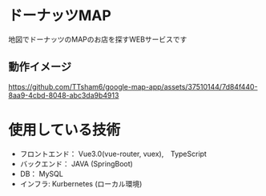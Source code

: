 # ドーナッツMAP

地図でドーナッツのMAPのお店を探すWEBサービスです

## 動作イメージ
https://github.com/TTsham6/google-map-app/assets/37510144/7d84f440-8aa9-4cbd-8048-abc3da9b4913

# 使用している技術
 
* フロントエンド： Vue3.0(vue-router, vuex),　TypeScript
* バックエンド： JAVA (SpringBoot)
* DB： MySQL
* インフラ: Kurbernetes (ローカル環境)